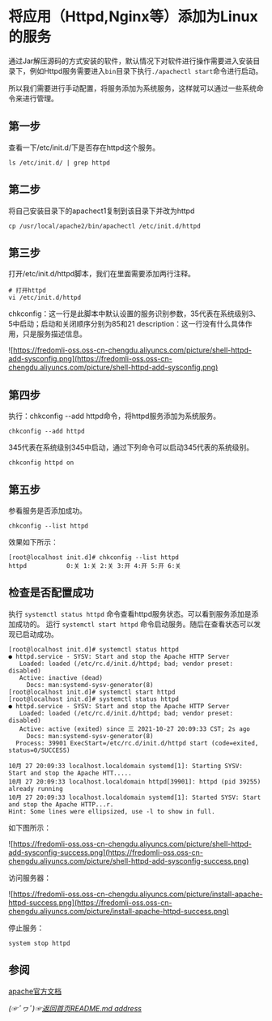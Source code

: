 # 将应用（Httpd,Nginx等）添加为Linux的服务
通过Jar解压源码的方式安装的软件，默认情况下对软件进行操作需要进入安装目录下，例如Httpd服务需要进入`bin`目录下执行`./apachectl start`命令进行启动。

所以我们需要进行手动配置，将服务添加为系统服务，这样就可以通过一些系统命令来进行管理。

## 第一步
查看一下/etc/init.d/下是否存在httpd这个服务。

```shell
ls /etc/init.d/ | grep httpd
```

## 第二步
将自己安装目录下的apachect1复制到该目录下并改为httpd
```shell
cp /usr/local/apache2/bin/apachectl /etc/init.d/httpd
```

## 第三步
打开/etc/init.d/httpd脚本，我们在里面需要添加两行注释。
```shell
# 打开httpd
vi /etc/init.d/httpd
```
chkconfig：这一行是此脚本中默认设置的服务识别参数，35代表在系统级别3、5中启动；启动和关闭顺序分别为85和21
description：这一行没有什么具体作用，只是服务描述信息。

![https://fredomli-oss.oss-cn-chengdu.aliyuncs.com/picture/shell-httpd-add-sysconfig.png](https://fredomli-oss.oss-cn-chengdu.aliyuncs.com/picture/shell-httpd-add-sysconfig.png)

## 第四步
执行：chkconfig --add httpd命令，将httpd服务添加为系统服务。
```shell
chkconfig --add httpd
```
345代表在系统级别345中启动，通过下列命令可以启动345代表的系统级别。
```shell
chkconfig httpd on
```

## 第五步
参看服务是否添加成功。
```shell
chkconfig --list httpd
```
效果如下所示：
```shell
[root@localhost init.d]# chkconfig --list httpd
httpd          	0:关	1:关	2:关	3:开	4:开	5:开	6:关
```

## 检查是否配置成功
执行 `systemctl status httpd` 命令查看httpd服务状态。可以看到服务添加是添加成功的。
运行 `systemctl start httpd` 命令启动服务。随后在查看状态可以发现已启动成功。
```shell
[root@localhost init.d]# systemctl status httpd
● httpd.service - SYSV: Start and stop the Apache HTTP Server
   Loaded: loaded (/etc/rc.d/init.d/httpd; bad; vendor preset: disabled)
   Active: inactive (dead)
     Docs: man:systemd-sysv-generator(8)
[root@localhost init.d]# systemctl start httpd
[root@localhost init.d]# systemctl status httpd
● httpd.service - SYSV: Start and stop the Apache HTTP Server
   Loaded: loaded (/etc/rc.d/init.d/httpd; bad; vendor preset: disabled)
   Active: active (exited) since 三 2021-10-27 20:09:33 CST; 2s ago
     Docs: man:systemd-sysv-generator(8)
  Process: 39901 ExecStart=/etc/rc.d/init.d/httpd start (code=exited, status=0/SUCCESS)

10月 27 20:09:33 localhost.localdomain systemd[1]: Starting SYSV: Start and stop the Apache HTT.....
10月 27 20:09:33 localhost.localdomain httpd[39901]: httpd (pid 39255) already running
10月 27 20:09:33 localhost.localdomain systemd[1]: Started SYSV: Start and stop the Apache HTTP...r.
Hint: Some lines were ellipsized, use -l to show in full.
```
如下图所示：

![https://fredomli-oss.oss-cn-chengdu.aliyuncs.com/picture/shell-httpd-add-sysconfig-success.png](https://fredomli-oss.oss-cn-chengdu.aliyuncs.com/picture/shell-httpd-add-sysconfig-success.png)

访问服务器：

![https://fredomli-oss.oss-cn-chengdu.aliyuncs.com/picture/install-apache-httpd-success.png](https://fredomli-oss.oss-cn-chengdu.aliyuncs.com/picture/install-apache-httpd-success.png)

停止服务：
```shell
system stop httpd
```

## 参阅
[apache官方文档](https://httpd.apache.org/docs/)

*(☞ﾟヮﾟ)☞[返回首页README.md address](https://github.com/fredomli/java-standard)*

